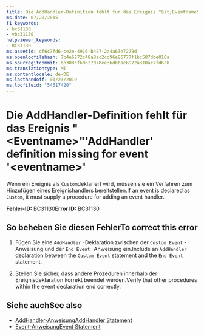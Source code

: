 ```yaml
---
title: Die AddHandler-Definition fehlt für das Ereignis "&lt;Eventname&gt;"
ms.date: 07/20/2015
f1_keywords:
- bc31130
- vbc31130
helpviewer_keywords:
- BC31130
ms.assetid: cf6c7fd6-ce2e-4916-b427-2a4a63e7279d
ms.openlocfilehash: 7b4e6272c48a8ac2cd96e86777f1bc587dbe010a
ms.sourcegitcommit: 6b308cf6d627d78ee36dbbae8972a310ac7fd6c8
ms.translationtype: MT
ms.contentlocale: de-DE
ms.lasthandoff: 01/23/2019
ms.locfileid: "54617420"
---
```

# <a name="addhandler-definition-missing-for-event-lteventnamegt"></a><span data-ttu-id="4af45-102">Die AddHandler-Definition fehlt für das Ereignis "&lt;Eventname&gt;"</span><span class="sxs-lookup"><span data-stu-id="4af45-102">'AddHandler' definition missing for event '&lt;eventname&gt;'</span></span>
<span data-ttu-id="4af45-103">Wenn ein Ereignis als `Custom`deklariert wird, müssen sie ein Verfahren zum Hinzufügen eines Ereignishandlers bereitstellen.</span><span class="sxs-lookup"><span data-stu-id="4af45-103">If an event is declared as `Custom`, it must supply a procedure for adding an event handler.</span></span>  
  
 <span data-ttu-id="4af45-104">**Fehler-ID:** BC31130</span><span class="sxs-lookup"><span data-stu-id="4af45-104">**Error ID:** BC31130</span></span>  
  
## <a name="to-correct-this-error"></a><span data-ttu-id="4af45-105">So beheben Sie diesen Fehler</span><span class="sxs-lookup"><span data-stu-id="4af45-105">To correct this error</span></span>  
  
1.  <span data-ttu-id="4af45-106">Fügen Sie eine `AddHandler` -Deklaration zwischen der `Custom Event` -Anweisung und der `End Event` -Anweisung ein.</span><span class="sxs-lookup"><span data-stu-id="4af45-106">Include an `AddHandler` declaration between the `Custom Event` statement and the `End Event` statement.</span></span>  
  
2.  <span data-ttu-id="4af45-107">Stellen Sie sicher, dass andere Prozeduren innerhalb der Ereignisdeklaration korrekt beendet werden.</span><span class="sxs-lookup"><span data-stu-id="4af45-107">Verify that other procedures within the event declaration end correctly.</span></span>  
  
## <a name="see-also"></a><span data-ttu-id="4af45-108">Siehe auch</span><span class="sxs-lookup"><span data-stu-id="4af45-108">See also</span></span>
- [<span data-ttu-id="4af45-109">AddHandler-Anweisung</span><span class="sxs-lookup"><span data-stu-id="4af45-109">AddHandler Statement</span></span>](../../visual-basic/language-reference/statements/addhandler-statement.md)
- [<span data-ttu-id="4af45-110">Event-Anweisung</span><span class="sxs-lookup"><span data-stu-id="4af45-110">Event Statement</span></span>](../../visual-basic/language-reference/statements/event-statement.md)
